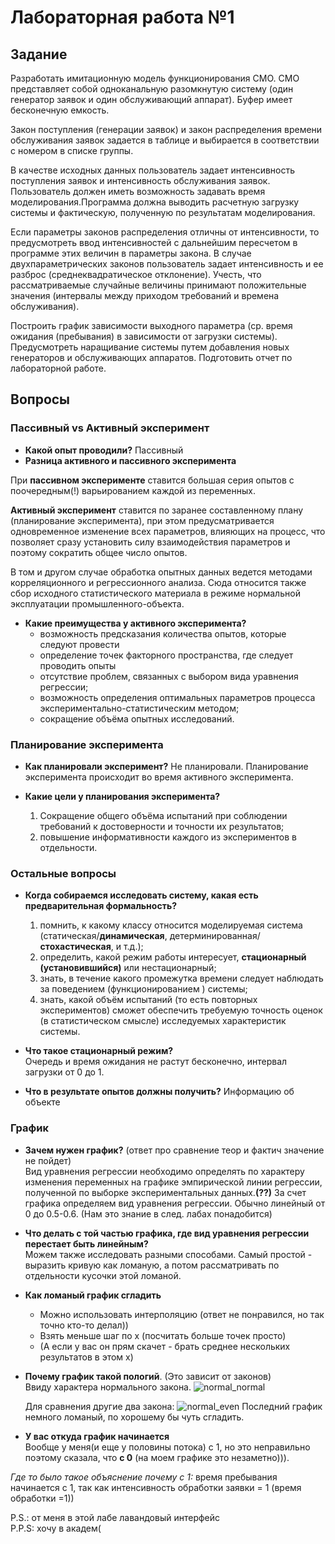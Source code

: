 # Лабораторная работа №1

## Задание
Разработать имитационную модель  функционирования СМО.
СМО представляет собой одноканальную разомкнутую систему (один генератор заявок и один обслуживающий аппарат). Буфер имеет бесконечную емкость.

Закон поступления (генерации заявок) и закон распределения  времени обслуживания заявок задается в таблице и выбирается в соответствии с номером в списке группы.

В качестве исходных данных пользователь задает интенсивность поступления заявок и интенсивность обслуживания заявок. Пользователь должен иметь возможность задавать время моделирования.Программа должна выводить расчетную загрузку системы и фактическую, полученную по результатам моделирования. 

Если параметры законов распределения отличны от интенсивности, то предусмотреть ввод интенсивностей с дальнейшим пересчетом в программе этих величин в параметры закона. В случае двухпараметрических законов пользователь задает интенсивность и ее разброс (среднеквадратическое отклонение). Учесть, что рассматриваемые случайные величины принимают положительные значения (интервалы между приходом требований и времена обслуживания).

Построить график зависимости выходного параметра (ср. время ожидания (пребывания) в зависимости от загрузки системы). Предусмотреть наращивание системы путем добавления новых генераторов и обслуживающих аппаратов.
Подготовить отчет по лабораторной работе.

## Вопросы

### Пассивный vs Активный эксперимент

* **Какой опыт проводили?** Пассивный
* **Разница активного и пассивного эксперимента**  
 
При **пассивном эксперименте** ставится большая серия опытов с поочередным(!) варьированием каждой из переменных.   
 
**Активный эксперимент** ставится по заранее составленному плану (планирование эксперимента), при этом предусматривается одновременное изменение всех параметров, влияющих на процесс, что позволяет сразу установить силу взаимодействия параметров и поэтому сократить общее число опытов.  
  
В том и другом случае обработка опытных данных ведется методами корреляционного и регрессионного анализа. Сюда относится также сбор исходного статистического материала в режиме нормальной эксплуатации промышленного-объекта. 

* **Какие преимущества у активного эксперимента?**
	* возможность предсказания количества опытов, которые следуют провести
	* определение точек факторного пространства, где следует проводить опыты
	* отсутствие проблем, связанных с выбором вида уравнения регрессии; 
	* возможность определения оптимальных параметров процесса экспериментально-статистическим методом; 
	* сокращение объёма опытных исследований. 

### Планирование эксперимента					
* **Как планировали эксперимент?** Не планировали.
  Планирование эксперимента происходит во время активного эксперимента.

* **Какие цели у планирования эксперимента?**
  1. Сокращение общего объёма испытаний при соблюдении требований к достоверности и точности их результатов;
  2. повышение информативности каждого из экспериментов в отдельности.

### Остальные вопросы
* **Когда собираемся исследовать систему, какая есть предварительная формальность?** 
  1. помнить, к какому классу относится моделируемая система (статическая/**динамическая**, детерминированная/**стохастическая**, и т.д.); 
  2. определить, какой режим работы интересует, **стационарный (установившийся)** или нестационарный; 
  3. знать, в течение какого промежутка времени следует наблюдать за поведением (функционированием ) системы; 
  4. знать, какой объём испытаний (то есть повторных экспериментов) сможет обеспечить требуемую точность оценок (в статистическом смысле) исследуемых характеристик системы. 
				 				
* **Что такое стационарный режим?**  
  Очередь и время ожидания не растут бесконечно, интервал загрузки от 0 до 1.

* **Что в результате опытов должны получить?** Информацию об объекте

### График
* **Зачем нужен график?** (ответ про сравнение теор и фактич значение не пойдет)  
  Вид уравнения регрессии необходимо определять по характеру изменения переменных на графике эмпирической линии регрессии, полученной по выборке экспериментальных данных.**(??)** За счет графика определяем вид уравнения регрессии. Обычно линейный от 0 до 0.5-0.6. (Нам это знание в след. лабах понадобится)

* **Что делать с той частью графика, где вид уравнения регрессии перестает быть линейным?**   
  Можем также исследовать разными способами. Самый простой - выразить кривую как ломаную, а потом рассматривать по отдельности кусочки этой ломаной.
				
* **Как ломаный график сгладить**  
  * Можно использовать интерполяцию (ответ не понравился, но так точно кто-то делал))
  * Взять меньше шаг по x (посчитать больше точек просто)
  * (А если у вас он прям скачет - брать среднее нескольких результатов в этом x)

* **Почему график такой пологий**. (Это зависит от законов)  
  Ввиду характера нормального закона.
  ![normal_normal](graphs/graph_normal_normal.png)

  Для сравнения другие два закона:
  ![normal_even](graphs/graph_normal_even.png)
  Последний график немного ломаный, по хорошему бы чуть сгладить.

* **У вас откуда график начинается**  
  Вообще у меня(и еще у половины потока) с 1, но это неправильно поэтому сказала, что **с 0** (на моем графике это незаметно))).
 
*Где то было такое объяснение почему с 1:* время пребывания начинается с 1, так как интенсивность обработки заявки = 1 (время обработки =1))

P.S.: от меня в этой лабе лавандовый интерфейс  
P.P.S: хочу в академ(